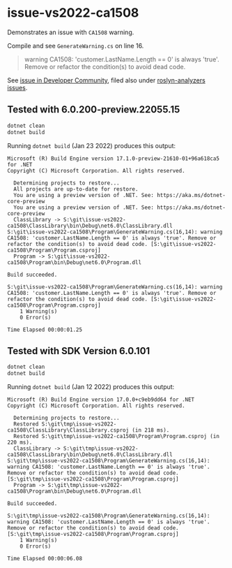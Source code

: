 # issue-vs2022-ca1508

Demonstrates an issue with `CA1508` warning.

Compile and see `GenerateWarning.cs` on line 16.

> warning CA1508: 'customer.LastName.Length == 0' is always 'true'. Remove or refactor the condition(s) to avoid dead code.

See [issue in Developer Community](https://developercommunity.visualstudio.com/t/CA1508-reported-incorrectly/1618815),
filed also under [roslyn-analyzers issues](https://github.com/dotnet/roslyn-analyzers/issues/5789).

## Tested with 6.0.200-preview.22055.15

```cmd
dotnet clean
dotnet build
```

Running `dotnet build` (Jan 23 2022) produces this output:

```log
Microsoft (R) Build Engine version 17.1.0-preview-21610-01+96a618ca5 for .NET
Copyright (C) Microsoft Corporation. All rights reserved.

  Determining projects to restore...
  All projects are up-to-date for restore.
  You are using a preview version of .NET. See: https://aka.ms/dotnet-core-preview
  You are using a preview version of .NET. See: https://aka.ms/dotnet-core-preview
  ClassLibrary -> S:\git\issue-vs2022-ca1508\ClassLibrary\bin\Debug\net6.0\ClassLibrary.dll
S:\git\issue-vs2022-ca1508\Program\GenerateWarning.cs(16,14): warning CA1508: 'customer.LastName.Length == 0' is always 'true'. Remove or refactor the condition(s) to avoid dead code. [S:\git\issue-vs2022-ca1508\Program\Program.csproj]
  Program -> S:\git\issue-vs2022-ca1508\Program\bin\Debug\net6.0\Program.dll

Build succeeded.

S:\git\issue-vs2022-ca1508\Program\GenerateWarning.cs(16,14): warning CA1508: 'customer.LastName.Length == 0' is always 'true'. Remove or refactor the condition(s) to avoid dead code. [S:\git\issue-vs2022-ca1508\Program\Program.csproj]
    1 Warning(s)
    0 Error(s)

Time Elapsed 00:00:01.25
```


## Tested with SDK Version 6.0.101

```cmd
dotnet clean
dotnet build
```

Running `dotnet build` (Jan 12 2022) produces this output:

```log
Microsoft (R) Build Engine version 17.0.0+c9eb9dd64 for .NET
Copyright (C) Microsoft Corporation. All rights reserved.

  Determining projects to restore...
  Restored S:\git\tmp\issue-vs2022-ca1508\ClassLibrary\ClassLibrary.csproj (in 218 ms).
  Restored S:\git\tmp\issue-vs2022-ca1508\Program\Program.csproj (in 220 ms).
  ClassLibrary -> S:\git\tmp\issue-vs2022-ca1508\ClassLibrary\bin\Debug\net6.0\ClassLibrary.dll
S:\git\tmp\issue-vs2022-ca1508\Program\GenerateWarning.cs(16,14): warning CA1508: 'customer.LastName.Length == 0' is always 'true'. Remove or refactor the condition(s) to avoid dead code. [S:\git\tmp\issue-vs2022-ca1508\Program\Program.csproj]
  Program -> S:\git\tmp\issue-vs2022-ca1508\Program\bin\Debug\net6.0\Program.dll

Build succeeded.

S:\git\tmp\issue-vs2022-ca1508\Program\GenerateWarning.cs(16,14): warning CA1508: 'customer.LastName.Length == 0' is always 'true'. Remove or refactor the condition(s) to avoid dead code. [S:\git\tmp\issue-vs2022-ca1508\Program\Program.csproj]
    1 Warning(s)
    0 Error(s)

Time Elapsed 00:00:06.08
```
